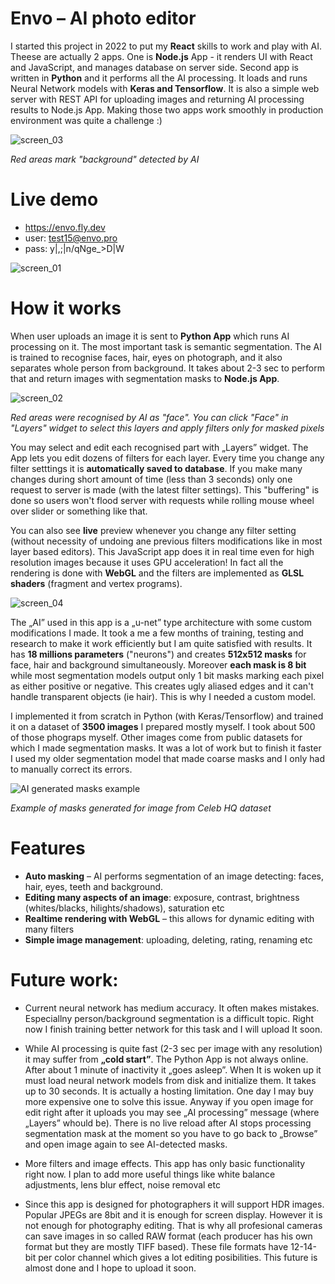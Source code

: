 
# Envo – AI photo editor
I started this project in 2022 to put my **React** skills to work and play with AI. Theese are actually 2 apps. One is **Node.js** App - it renders UI with React and JavaScript, and manages database on server side. Second app is written in **Python** and it performs all the AI processing. It loads and runs Neural Network models with **Keras and Tensorflow**. It is also a simple web server with REST API for uploading images and returning AI processing results to Node.js App. Making those two apps work smoothly in production environment was quite a challenge :)

![screen_03](https://github.com/zbigniew54/envo/assets/132487185/5ca96465-813c-41d7-8806-9dac8f53e24c)

_Red areas mark "background" detected by AI_

# Live demo
* https://envo.fly.dev
* user: test15@envo.pro 
* pass: y|,;|n/qNge_>D|W

![screen_01](https://github.com/zbigniew54/envo/assets/132487185/c36036b0-0ba8-416e-bd7a-58508fd0ee9d)

# How it works
When user uploads an image it is sent to **Python App** which runs AI processing on it. The most important task is semantic segmentation. The AI is trained to recognise faces, hair, eyes on photograph, and it also separates whole person from background. It takes about 2-3 sec to perform that and return images with segmentation masks to **Node.js App**. 

![screen_02](https://github.com/zbigniew54/envo/assets/132487185/7b43257e-7ad2-4ee1-9e66-b8a32675acd3)

_Red areas were recognised by AI as "face". You can click "Face" in "Layers" widget to select this layers and apply filters only for masked pixels_

You may select and edit each recognised part with „Layers” widget. The App lets you edit dozens of filters for each layer. Every time you change any filter setttings it is **automatically saved to database**. If you make many changes during short amount of time (less than 3 seconds) only one request to server is made (with the latest filter settings). This "buffering" is done so users won't flood server with requests while rolling mouse wheel over slider or something like that.

You can also see **live** preview whenever you change any filter setting (without necessity of undoing ane previous filters modifications like in most layer based editors). This JavaScript app does it in real time even for high resolution images because it uses GPU acceleration! In fact all the rendering is done with **WebGL** and the filters are implemented as **GLSL shaders** (fragment and vertex programs).

![screen_04](https://github.com/zbigniew54/envo/assets/132487185/322c4078-f0e1-48b1-8062-ee7e30821289)


The „AI” used in this app is a „u-net” type architecture with some custom modifications I made. It took a me a few months of training, testing and research to make it work efficiently but I am quite satisfied with results. It has **18 millions parameters** ("neurons") and creates **512x512 masks** for face, hair and background simultaneously. Moreover **each mask is 8 bit** while most segmentation models output only 1 bit masks marking each pixel as either positive or negative. This creates ugly aliased edges and it can't handle transparent objects (ie hair). This is why I needed a custom model.

I implemented it from scratch in Python (with Keras/Tensorflow) and trained it on a dataset of **3500 images** I prepared mostly myself. I took about 500 of those phograps myself. Other images come from public datasets for which I made segmentation masks. It was a lot of work but to finish it faster I used my older segmentation model that made coarse masks and I only had to manually correct its errors. 

![AI generated masks example](https://github.com/zbigniew54/envo/assets/132487185/de70fe46-bf00-4339-917a-21b90dc31340)

_Example of masks generated for image from Celeb HQ dataset_

# Features
*	**Auto masking** – AI performs segmentation of an image detecting: faces, hair, eyes, teeth and background.
*	**Editing many aspects of an image**: exposure, contrast, brightness (whites/blacks, hilights/shadows), saturation etc
* **Realtime rendering with WebGL** – this allows for dynamic editing with many filters
*	**Simple image management**: uploading, deleting, rating, renaming etc

# Future work:
*	Current neural network has medium accuracy. It often makes mistakes. Especiallny person/background segmentation is a difficult topic. Right now I finish training better network for this task and I will upload It soon.

* While AI processing is quite fast (2-3 sec per image with any resolution) it may suffer from **„cold start”**. The Python App is not always online. After about 1 minute of inactivity it „goes asleep”. When It is woken up it must load neural network models from disk and initialize them. It takes up to 30 seconds. It is actually a hosting limitation. One day I may buy more expensive one to solve this issue. Anyway if you open image for edit right after it uploads you may see „AI processing” message (where „Layers” whould be). There is no live reload after AI stops processing segmentation mask at the moment so you have to go back to „Browse” and open image again to see AI-detected masks. 

* More filters and image effects. This app has only basic functionality right now. I plan to add more useful things like white balance adjustments, lens blur effect, noise removal etc

*	Since this app is designed for photographers it will support HDR images. Popular JPEGs are 8bit and it is enough for screen display. However it is not enough for photography editing. That is why all profesional cameras can save images in so called RAW format (each producer has his own format but they are mostly TIFF based). These file formats have 12-14-bit per color channel which gives a lot editing posibilities. This future is almost done and I hope to upload it soon.
